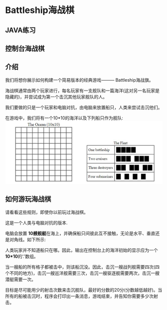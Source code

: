 # Battleship海战棋

## JAVA练习

## 控制台海战棋

## 介绍
我们将想你展示如何构建一个简易版本的经典游戏——— Battleship海战旗。

海战棋通常由两个玩家进行，每名玩家有一支舰队和一篇海洋(这对另一名玩家是隐藏的)，并尝试成为第一个击沉其他玩家舰队的人。

我们要做的只是一个玩家和电脑对抗，由电脑来放置船只，人类来尝试击沉他们。

在游戏中，我们将有一个10*10的海洋以及下列船只作为舰队:
![alt](./imgs/OceanAndShips.png)

## 如何游玩海战棋

请看看这些规则，即使你以前玩过海战棋。

这是一个人类与电脑对抗的版本.

电脑会放置 **10艘舰艇**在海上，并确保船只间彼此互不接触，无论是水平、垂直还是对角线。如下所示:

人类玩家并不知道船只在哪。因此，输出在控制台上的海洋初始的显示应为一个**10\*10**的‘.’数组。

当一艘船的所有格子都被击中，则该船沉没。因此，击沉一艘战列舰需要四次(四个不同的地方)，击沉一艘巡洋舰需要三次，击沉一艘驱逐舰需要两次，击沉一艘潜艇需要一次。

目标是尽可能用少的射击次数来击沉舰队，最好的分数的20分(分数越低越好)。当所有的船被击沉时，程序会打印出一条消息，游戏结束，并告知你需要多少次射击。
